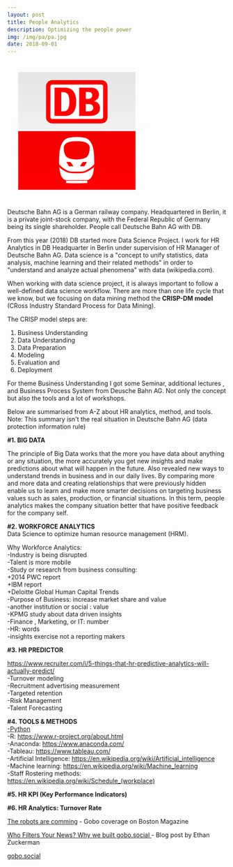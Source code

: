 ```yaml
---
layout: post
title: People Analytics
description: Optimizing the people power
img: /img/pa/pa.jpg
date: 2018-09-01
---
```

<!--
<div class="img_row">
  <a href="{{ site.baseurl }}/img/gobo/gobo1.png"><img class="col two" src="{{ site.baseurl }}/img/gobo/gobo1.png" alt=""></a>
     <a href="{{ site.baseurl }}/img/gobo/gobo3.png"><img class="col one" src="{{ site.baseurl }}/img/gobo/gobo3.png" alt=""></a> 
      <a href="{{ site.baseurl }}/img/gobo/gobo4.jpg"><img class="col one" src="{{ site.baseurl }}/img/gobo/gobo4.jpg" alt=""></a>
</div>-->

<!--<img src="http://cliparts.co/cliparts/6iy/oBb/6iyoBbdpT.gif"/>-->

<img class="col one right" src="/img/db.jpg" style="padding:25px">

Deutsche Bahn AG is a German railway company. Headquartered in Berlin, it is a private joint-stock company, with the Federal Republic of Germany being its single shareholder. People call Deutsche Bahn AG with DB.

From this year (2018) DB started more Data Science Project. I work for HR Analytics in DB Headquarter in Berlin under supervision of HR Manager of Deutsche Bahn AG. Data science is a "concept to unify statistics, data analysis, machine learning and their related methods" in order to "understand and analyze actual phenomena" with data (wikipedia.com). 

When working with data science project, it is always important to follow a well-defined data science workflow. There are more than one life cycle that we know, but we focusing on data mining method the **CRISP-DM model** (CRoss Industry Standard Process for Data Mining). 

The CRISP model steps are:
1. Business Understanding
2. Data Understanding
3. Data Preparation
4. Modeling
5. Evaluation and
6. Deployment

For theme Business Understanding I got some Seminar, additional lectures , and Business Process System from Deusche Bahn AG.
Not only the concept but also the tools and a lot of workshops.


Below are summarised from A-Z about HR analytics, method, and tools.
Note: This summary isn't the real situation in Deutsche Bahn AG (data protection information rule)

**#1. BIG DATA**

The principle of Big Data works that the more you have data about anything or any situation, the more accurately you get new insights and make predictions about what will happen in the future. Also revealed new ways to understand trends in business and in our daily lives. By comparing more and more data and creating relationships that were previously hidden enable us to learn and make more smarter decisions on targeting business values such as sales, production, or financial situations. In this term, people analytics makes the company situation better that have positive feedback for the company self.

**#2. WORKFORCE ANALYTICS**
<Br>
Data Science to optimize human resource management (HRM).

Why Workforce Analytics:
<Br>
-Industry is being disrupted
<Br>
-Talent is more mobile
 <Br>
-Study or research from business consulting:
 <Br>
+2014 PWC report
  <Br> 
+IBM report
    <Br>
+Deloitte Global Human Capital Trends
<Br>
-Purpose of Business: increase market share and value
<Br>
-another institution or social : value
  <Br>
-KPMG study about data driven insights
    <Br>
-Finance , Marketing, or IT: number
      <Br>
-HR: words
        <Br>
-insights exercise not a reporting makers
 

**#3. HR PREDICTOR**


https://www.recruiter.com/i/5-things-that-hr-predictive-analytics-will-actually-predict/
<Br>
-Turnover modeling 
<Br>
-Recruitment advertising measurement
<Br>
-Targeted retention 
<Br>
-Risk Management
<Br>
-Talent Forecasting

**#4. TOOLS & METHODS**
<Br>
  <a href=" https://www.python.org/">-Python</a>
  <Br>
-R: https://www.r-project.org/about.html
    <Br>
-Anaconda: https://www.anaconda.com/
      <Br>
-Tableau: https://www.tableau.com/
        <Br>
-Artificial Intelligence: https://en.wikipedia.org/wiki/Artificial_intelligence
          <Br>
-Machine learning: https://en.wikipedia.org/wiki/Machine_learning
            <Br>
-Staff Rostering methods: https://en.wikipedia.org/wiki/Schedule_(workplace)

**#5. HR KPI (Key Performance Indicators)**

**#6. HR Analytics: Turnover Rate**


<a href="https://www.bostonmagazine.com/news/2017/11/12/ai-research-boston/">The robots are comming</a> - Gobo coverage on Boston Magazine

<a href="http://www.ethanzuckerman.com/blog/2017/11/16/who-filters-your-news-why-we-built-gobo-social/"> Who Filters Your News? Why we built gobo.social </a> - Blog post by Ethan Zuckerman

<a href="https://gobo.social">gobo.social</a>

